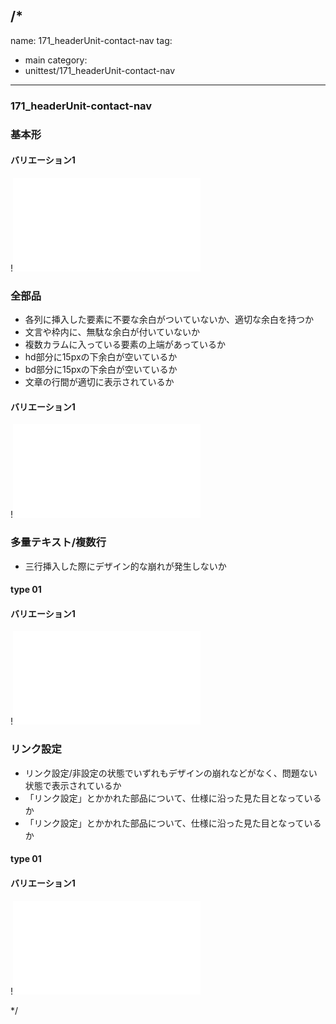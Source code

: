 /*
---
name: 171_headerUnit-contact-nav
tag:
  - main
category:
  - unittest/171_headerUnit-contact-nav
---

### 171_headerUnit-contact-nav
### 基本形

#### バリエーション1

!![171_headerUnit-contact-nav_01basic_1.html](./html/171_headerUnit-contact-nav/171_headerUnit-contact-nav_01basic_1.html)

### 全部品
- 各列に挿入した要素に不要な余白がついていないか、適切な余白を持つか
- 文言や枠内に、無駄な余白が付いていないか
- 複数カラムに入っている要素の上端があっているか
- hd部分に15pxの下余白が空いているか
- bd部分に15pxの下余白が空いているか
- 文章の行間が適切に表示されているか

#### バリエーション1

!![171_headerUnit-contact-nav_02all_1.html](./html/171_headerUnit-contact-nav/171_headerUnit-contact-nav_02all_1.html)

### 多量テキスト/複数行
- 三行挿入した際にデザイン的な崩れが発生しないか

#### type 01
#### バリエーション1

!![171_headerUnit-contact-nav_d03manyText_01_1.html](./html/171_headerUnit-contact-nav/171_headerUnit-contact-nav_d03manyText_01_1.html)

### リンク設定
- リンク設定/非設定の状態でいずれもデザインの崩れなどがなく、問題ない状態で表示されているか
- 「リンク設定」とかかれた部品について、仕様に沿った見た目となっているか
- 「リンク設定」とかかれた部品について、仕様に沿った見た目となっているか

#### type 01
#### バリエーション1

!![171_headerUnit-contact-nav_f11_01_1.html](./html/171_headerUnit-contact-nav/171_headerUnit-contact-nav_f11_01_1.html)

*/
